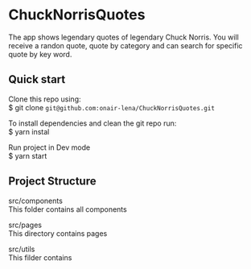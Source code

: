 <h1>ChuckNorrisQuotes</h1>

The app shows legendary quotes of legendary Chuck Norris.
You will receive a randon quote, quote by category and can search for specific quote by key word.

<h2>Quick start</h2>

Clone this repo using:<br/>
$ git clone `git@github.com:onair-lena/ChuckNorrisQuotes.git`

To install dependencies and clean the git repo run:<br/>
$ yarn instal

Run project in Dev mode<br/>
$ yarn start

<h2>Project Structure</h2>

src/components<br/>
This folder contains all components

src/pages<br/>
This directory contains pages

src/utils<br/>
This filder contains
